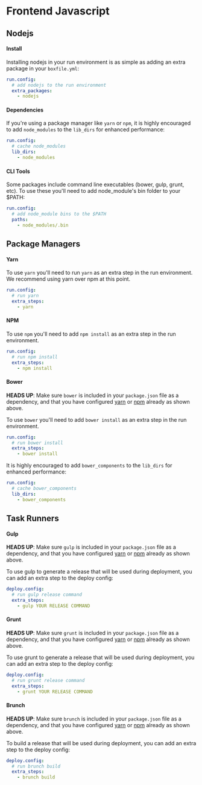 # Frontend Javascript

## Nodejs

#### Install

Installing nodejs in your run environment is as simple as adding an extra package in your `boxfile.yml`:

```yaml
run.config:
  # add nodejs to the run environment
  extra_packages:
    - nodejs
```

#### Dependencies

If you're using a package manager like `yarn` or `npm`, it is highly encouraged to add `node_modules` to the `lib_dirs` for enhanced performance:

```yaml
run.config:
  # cache node_modules
  lib_dirs:
    - node_modules
```

#### CLI Tools

Some packages include command line executables (bower, gulp, grunt, etc). To use these you'll need to add node_module's bin folder to your $PATH:

```yaml
run.config:
  # add node_module bins to the $PATH
  paths:
    - node_modules/.bin
```

## Package Managers

#### Yarn

To use `yarn` you'll need to run `yarn` as an extra step in the run environment. We recommend using yarn over npm at this point.

```yaml
run.config:
  # run yarn
  extra_steps:
    - yarn
```

#### NPM

To use `npm` you'll need to add `npm install` as an extra step in the run environment.

```yaml
run.config:
  # run npm install
  extra_steps:
    - npm install
```

#### Bower

**HEADS UP**: Make sure `bower` is included in your `package.json` file as a dependency, and that you have configured [yarn](#yarn) or [npm](#npm) already as shown above.

To use `bower` you'll need to add `bower install` as an extra step in the run environment.

```yaml
run.config:
  # run bower install
  extra_steps:
    - bower install
```

It is highly encouraged to add `bower_components` to the `lib_dirs` for enhanced performance:

```yaml
run.config:
  # cache bower_components
  lib_dirs:
    - bower_components
```

## Task Runners

#### Gulp

**HEADS UP**: Make sure `gulp` is included in your `package.json` file as a dependency, and that you have configured [yarn](#yarn) or [npm](#npm) already as shown above.

To use gulp to generate a release that will be used during deployment, you can add an extra step to the deploy config:

```yaml
deploy.config:
  # run gulp release command
  extra_steps:
    - gulp YOUR RELEASE COMMAND
```

#### Grunt

**HEADS UP**: Make sure `grunt` is included in your `package.json` file as a dependency, and that you have configured [yarn](#yarn) or [npm](#npm) already as shown above.

To use grunt to generate a release that will be used during deployment, you can add an extra step to the deploy config:

```yaml
deploy.config:
  # run grunt release command
  extra_steps:
    - grunt YOUR RELEASE COMMAND
```

#### Brunch

**HEADS UP**: Make sure `brunch` is included in your `package.json` file as a dependency, and that you have configured [yarn](#yarn) or [npm](#npm) already as shown above.

To build a release that will be used during deployment, you can add an extra step to the deploy config:

```yaml
deploy.config:
  # run brunch build
  extra_steps:
    - brunch build
```
